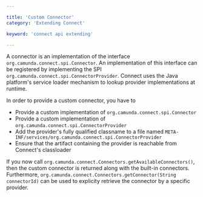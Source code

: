 ```yaml
---

title: 'Custom Connector'
category: 'Extending Connect'

keyword: 'connect api extending'

---
```


A connector is an implementation of the interface
`org.camunda.connect.spi.Connector`. An implementation of this interface can be
registered by implementing the SPI `org.camunda.connect.spi.ConnectorProvider`.
Connect uses the Java platform's service loader mechanism to lookup provider
implementations at runtime.

In order to provide a custom connector, you have to

* Provide a custom implementation of `org.camunda.connect.spi.Connector`
* Provide a custom implementation of `org.camunda.connect.spi.ConnectorProvider`
* Add the provider's fully qualified classname to a file named `META-INF/services/org.camunda.connect.spi.ConnectorProvider`
* Ensure that the artifact containing the provider is reachable from Connect's classloader

If you now call `org.camunda.connect.Connectors.getAvailableConnectors()`, then
the custom connector is returned along with the built-in connectors.
Furthermore, `org.camunda.connect.Connectors.getConnector(String connectorId)`
can be used to explicity retrieve the connector by a specific provider.
